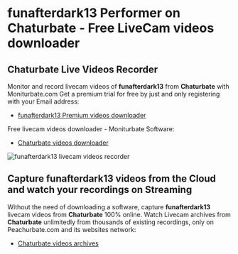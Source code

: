# funafterdark13 Performer on Chaturbate - Free LiveCam videos downloader

## Chaturbate Live Videos Recorder

Monitor and record livecam videos of **funafterdark13** from **Chaturbate** with Moniturbate.com
Get a premium trial for free by just and only registering with your Email address:
* [funafterdark13 Premium videos downloader](https://moniturbate.com/request-demo-licence-key.html)

Free livecam videos downloader - Moniturbate Software:
* [Chaturbate videos downloader](https://moniturbate.com/moniturbate-download-software.html)

![funafterdark13 livecam videos recorder](https://peachurnet.com/templates/moniturbate-software.png)


## Capture funafterdark13 videos from the Cloud and watch your recordings on Streaming

Without the need of downloading a software, capture **funafterdark13** livecam videos from **Chaturbate** 100% online.
Watch Livecam archives from **Chaturbate** unlimitedly from thousands of existing recordings, only on Peachurbate.com and its websites network:
* [Chaturbate videos archives](https://peachurnet.com/)